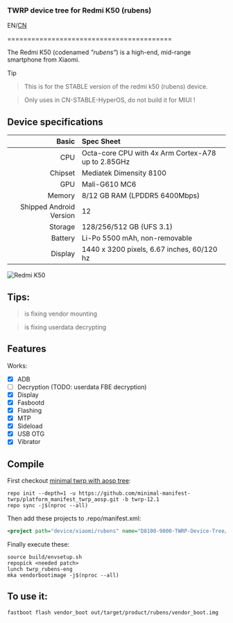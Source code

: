 ### TWRP device tree for Redmi K50 (rubens)

EN/[CN](README_zh-CN.md)

=========================================

The Redmi K50 (codenamed _"rubens"_) is a high-end, mid-range smartphone from Xiaomi.

> [!TIP]

> This is for the STABLE version of the redmi k50 (rubens) device.

> Only uses in CN-STABLE-HyperOS, do not build it for MIUI !

## Device specifications

Basic   | Spec Sheet
-------:|:-------------------------
CPU     | Octa-core CPU with 4x Arm Cortex-A78 up to 2.85GHz
Chipset | Mediatek Dimensity 8100
GPU     | Mali-G610 MC6
Memory  | 8/12 GB RAM (LPDDR5 6400Mbps)
Shipped Android Version | 12
Storage | 128/256/512 GB (UFS 3.1)
Battery | Li-Po 5500 mAh, non-removable
Display | 1440 x 3200 pixels, 6.67 inches, 60/120 hz

![Redmi K50](https://cdn.cnbj0.fds.api.mi-img.com/b2c-shopapi-pms/pms_1653381863.47942179.png)

## Tips:

> is fixing vendor mounting

> is fixing userdata decrypting

## Features

Works:

- [X] ADB
- [ ] Decryption (TODO: userdata FBE decryption)
- [X] Display
- [X] Fasbootd
- [X] Flashing
- [X] MTP
- [X] Sideload
- [X] USB OTG
- [X] Vibrator

## Compile

First checkout [minimal twrp with aosp tree](https://github.com/minimal-manifest-twrp):

```
repo init --depth=1 -u https://github.com/minimal-manifest-twrp/platform_manifest_twrp_aosp.git -b twrp-12.1
repo sync -j$(nproc --all)
```

Then add these projects to .repo/manifest.xml:

```xml
<project path="device/xiaomi/rubens" name="D8100-9000-TWRP-Device-Tree/device_xiaomi_rubens-TWRP" remote="github" revision="twrp-13" />
```

Finally execute these:

```
source build/envsetup.sh
repopick <needed patch>
lunch twrp_rubens-eng
mka vendorbootimage -j$(nproc --all)
```
## To use it:

```
fastboot flash vendor_boot out/target/product/rubens/vendor_boot.img
```
